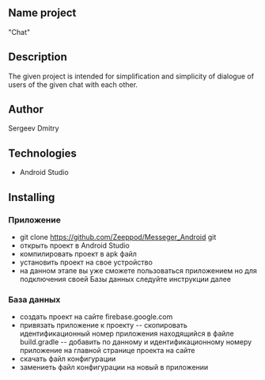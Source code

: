 ## Name project
"Chat"

## Description
The given project is intended for simplification and simplicity of dialogue of users of the given chat with each other.

## Author
Sergeev Dmitry

## Technologies
- Android Studio

## Installing
### Приложение
- git clone https://github.com/Zeeppod/Messeger_Android git
- открыть проект в Android Studio
- компилировать проект в apk файл
- установить проект на свое устройство
- на данном этапе вы уже сможете пользоваться приложением но для подключения своей Базы данных следуйте инструкции далее
### База данных
- создать проект на сайте firebase.google.com
- привязать приложение к проекту
-- скопировать  идентификационный номер приложения находящийся в файле build.gradle
-- добавить по данному и идентификационному номеру приложение на главной странице проекта на сайте
- скачать файл конфигурации
- замениеть файл конфигурации на новый в приложении
